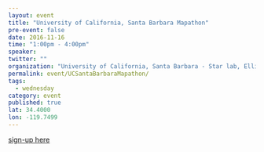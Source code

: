 ```yaml
---
layout: event
title: "University of California, Santa Barbara Mapathon"
pre-event: false
date: 2016-11-16
time: "1:00pm - 4:00pm"
speaker: 
twitter: ""
organization: "University of California, Santa Barbara - Star lab, Ellison Hall, UCSB"
permalink: event/UCSantaBarbaraMapathon/
tags: 
  - wednesday
category: event
published: true
lat: 34.4000
lon: -119.7499
---
```


[sign-up here](https://www.facebook.com/events/1164297003665320/)

